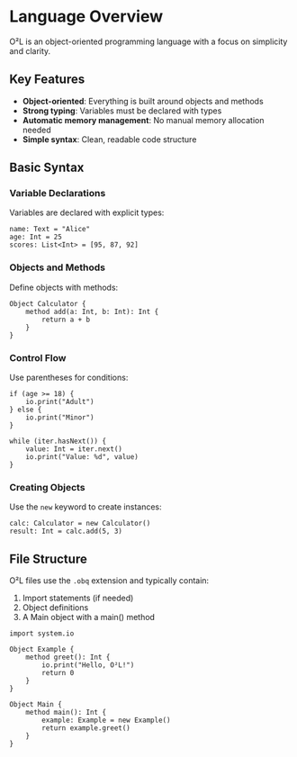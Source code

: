 # Language Overview

O²L is an object-oriented programming language with a focus on simplicity and clarity.

## Key Features

- **Object-oriented**: Everything is built around objects and methods
- **Strong typing**: Variables must be declared with types
- **Automatic memory management**: No manual memory allocation needed
- **Simple syntax**: Clean, readable code structure

## Basic Syntax

### Variable Declarations

Variables are declared with explicit types:

```obq
name: Text = "Alice"
age: Int = 25
scores: List<Int> = [95, 87, 92]
```

### Objects and Methods

Define objects with methods:

```obq
Object Calculator {
    method add(a: Int, b: Int): Int {
        return a + b
    }
}
```

### Control Flow

Use parentheses for conditions:

```obq
if (age >= 18) {
    io.print("Adult")
} else {
    io.print("Minor")
}

while (iter.hasNext()) {
    value: Int = iter.next()
    io.print("Value: %d", value)
}
```

### Creating Objects

Use the `new` keyword to create instances:

```obq
calc: Calculator = new Calculator()
result: Int = calc.add(5, 3)
```

## File Structure

O²L files use the `.obq` extension and typically contain:

1. Import statements (if needed)
2. Object definitions
3. A Main object with a main() method

```obq
import system.io

Object Example {
    method greet(): Int {
        io.print("Hello, O²L!")
        return 0
    }
}

Object Main {
    method main(): Int {
        example: Example = new Example()
        return example.greet()
    }
}
```